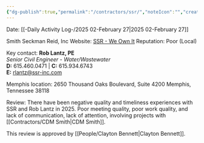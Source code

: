 ```yaml
---
{"dg-publish":true,"permalink":"/contractors/ssr/","noteIcon":"","created":"2025-02-27T10:32:58.150-06:00"}
---
```


Date: [[-Daily Activity Log-/2025 02-February 27\|2025 02-February 27]]

Smith Seckman Reid, Inc
Website: [SSR - We Own It](https://www.ssr-inc.com/)
Reputation: Poor (Local) 

Key contact:
**Rob Lantz, PE**  
_Senior Civil Engineer - Water/Wastewater_  
**D:** 615.460.0471 | **C:** 615.934.6743  
**E:** rlantz@ssr-inc.com

Memphis location:
	2650 Thousand Oaks Boulevard,
	Suite 4200
	Memphis, Tennessee 38118

Review:
There have been negative quality and timeliness experiences with SSR and Rob Lantz in 2025. Poor meeting quality, poor work quality, and lack of communication, lack of attention, involving projects with [[Contractors/CDM Smith\|CDM Smith]]. 

This review is approved by [[People/Clayton Bennett\|Clayton Bennett]].